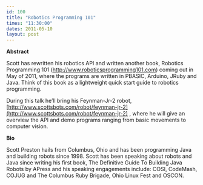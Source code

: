 ```yaml
---
id: 100
title: "Robotics Programming 101"
times: "11:30:00"
dates: 2011-05-10
layout: post
---
```

 **Abstract**

Scott has rewritten his robotics API and written another book, Robotics Programming 101 (http://www.roboticsprogramming101.com) coming out in May of 2011, where the programs are written in PBASIC, Arduino, JRuby and Java. Think of this book as a lightweight quick start guide to robotics programming.  
  
During this talk he’ll bring his Feynman-Jr-2 robot, [http://www.scottsbots.com/robot/feynman-jr-2](http://www.scottsbots.com/robot/feynman-jr-2) , where he will give an overview the API and demo programs ranging from basic movements to computer vision.

**Bio**

Scott Preston hails from Columbus, Ohio and has been programming Java and building robots since 1998. Scott has been speaking about robots and Java since writing his first book, The Definitive Guide To Building Java Robots by APress and his speaking engagements include: COSI, CodeMash, COJUG and The Columbus Ruby Brigade, Ohio Linux Fest and OSCON.

